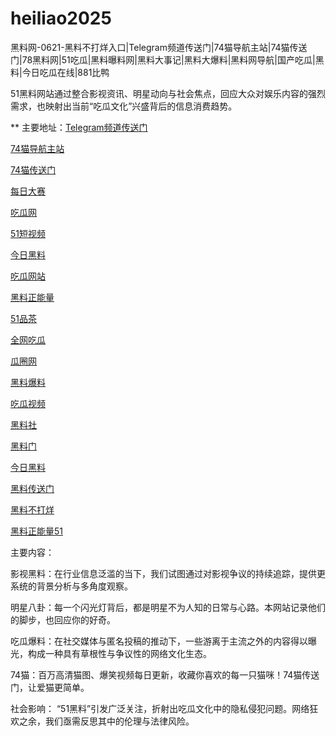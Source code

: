 # heiliao2025
黑料网-0621-黑料不打烊入口|Telegram频道传送门|74猫导航主站|74猫传送门|78黑料网|51吃瓜|黑料曝料网|黑料大事记|黑料大爆料|黑料网导航|国产吃瓜|黑料|今日吃瓜在线|881比鸭

51黑料网站通过整合影视资讯、明星动向与社会焦点，回应大众对娱乐内容的强烈需求，也映射出当前“吃瓜文化”兴盛背后的信息消费趋势。

** 主要地址：<a href="https://74mao.com/">Telegram频道传送门</a>

<a href="https://74mao.com/">74猫导航主站</a>

<a href="https://74mao.com/">74猫传送门</a>

<a href="https://pc1-26.pages.dev/">每日大赛</a>

<a href="https://cg1-39.pages.dev/">吃瓜网</a>

<a href="https://pc2-25.pages.dev/">51短视频</a>

<a href="https://pc10-24.pages.dev/">今日黑料</a>

<a href="https://cg1-27.pages.dev/">吃瓜网站</a>

<a href="https://cg8-12.pages.dev/">黑料正能量</a>

<a href="https://pc8-34.pages.dev/">51品茶</a>

<a href="https://cg4-21.pages.dev/">全网吃瓜</a>

<a href="https://cg6-21.pages.dev/">瓜圈网</a>

<a href="https://cg5-24.pages.dev/">黑料爆料</a>

<a href="https://cg9-07.pages.dev/">吃瓜视频</a>

<a href="https://heiliaoshedujia01.pages.dev/">黑料社</a>

<a href="https://heiliaoshedujia-1.pages.dev/">黑料门</a>

<a href="https://heiliaomendujia-1.pages.dev/">今日黑料</a>

<a href="https://heiliaochuansongmen-01.pages.dev/">黑料传送门</a>

<a href="https://heiliaobuda01.pages.dev/">黑料不打烊</a>

<a href="https://heiliaozhengneng.pages.dev/">黑料正能量51</a>

主要内容：

影视黑料：在行业信息泛滥的当下，我们试图通过对影视争议的持续追踪，提供更系统的背景分析与多角度观察。

明星八卦：每一个闪光灯背后，都是明星不为人知的日常与心路。本网站记录他们的脚步，也回应你的好奇。

吃瓜爆料：在社交媒体与匿名投稿的推动下，一些游离于主流之外的内容得以曝光，构成一种具有草根性与争议性的网络文化生态。

74猫：百万高清猫图、爆笑视频每日更新，收藏你喜欢的每一只猫咪！74猫传送门，让爱猫更简单。

社会影响：
“51黑料”引发广泛关注，折射出吃瓜文化中的隐私侵犯问题。网络狂欢之余，我们亟需反思其中的伦理与法律风险。
